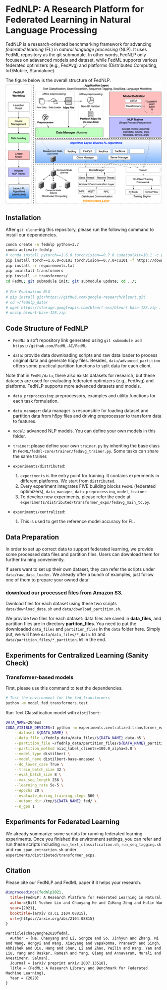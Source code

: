 # FedNLP: A Research Platform for Federated Learning in Natural Language Processing
 
<!-- This is FedNLP, an application ecosystem for federated natural language processing based on FedML framework (https://github.com/FedML-AI/FedML). -->

FedNLP is a research-oriented benchmarking framework for advancing *federated learning* (FL) in *natural language processing* (NLP).
It uses FedML repository as the git submodule. In other words, FedNLP only focuses on adavanced models and dataset, while FedML supports various
federated optimizers (e.g., FedAvg) and platforms (Distributed Computing, IoT/Mobile, Standalone).

The figure below is the overall structure of FedNLP.
![avatar](./FedNLP.png)

## Installation
<!-- http://doc.fedml.ai/#/installation -->
After `git clone`-ing this repository, please run the following command to install our dependencies.

```bash
conda create -n fednlp python=3.7
conda activate fednlp
# conda install pytorch==1.6.0 torchvision==0.7.0 cudatoolkit=10.1 -c pytorch -n fednlp
pip install torch==1.6.0+cu101 torchvision==0.7.0+cu101 -f https://download.pytorch.org/whl/torch_stable.html
pip install -r requirements.txt 
pip uninstall transformers
pip install -e transformers/
cd FedML; git submodule init; git submodule update; cd ../;

# For Evaluation NLG
# pip install git+https://github.com/google-research/bleurt.git
# cd ~/fednlp_data/
# wget https://storage.googleapis.com/bleurt-oss/bleurt-base-128.zip .
# unzip bleurt-base-128.zip
```

## Code Structure of FedNLP
<!-- Note: The code of FedNLP only uses `FedML/fedml_core` and `FedML/fedml_api`.
In near future, once FedML is stable, we will release it as a python package. 
At that time, we can install FedML package with pip or conda, without the need to use Git submodule. -->

- `FedML`: a soft repository link generated using `git submodule add https://github.com/FedML-AI/FedML`.


- `data`: provide data downloading scripts and raw data loader to process original data and generate h5py files. Besides, `data/advanced_partition` offers some practical partition functions to split data for each client.

Note that in `FedML/data`, there also exists datasets for research, but these datasets are used for evaluating federated optimizers (e.g., FedAvg) and platforms.
FedNLP supports more advanced datasets and models.

- `data_preprocessing`: preprocessors, examples and utility functions for each task formulation.

- `data_manager`: data manager is responsible for loading dataset and partition data from h5py files and driving preprocessor to transform data to features.

- `model`: advanced NLP models. You can define your own models in this folder.

- `trainer`: please define your own `trainer.py` by inheriting the base class in `FedML/fedml-core/trainer/fedavg_trainer.py`.
Some tasks can share the same trainer.

- `experiments/distributed`: 

    1. `experiments` is the entry point for training. It contains experiments in different platforms. We start from `distributed`.
    2. Every experiment integrates FIVE building blocks `FedML` (federated optimizers), `data_manager`, `data_preprocessing`, `model`, `trainer`.
    3. To develop new experiments, please refer the code at `experiments/distributed/transformer_exps/fedavg_main_tc.py`.

- `experiments/centralized`: 

    1. This is used to get the reference model accuracy for FL. 



## Data Preparation
In order to set up correct data to support federated learning, we provide some processed data files and partition files. Users can download them for further training conveniently.

If users want to set up their own dataset, they can refer the scripts under `data/raw_data_loader`. We already offer a bunch of examples, just follow one of them to prepare your owned data!
### download our processed files from Amazon S3.
Dwnload files for each dataset using these two scripts `data/download_data.sh` and `data/download_partition.sh`.

We provide two files for each dataset: data files are saved in  **data_files**, and partition files are in directory **partiton_files**. You need to put the downloaded `data_files` and `partition_files` in the `data` folder here. Simply put, we will have `data/data_files/*_data.h5` and `data/partition_files/*_partition.h5` in the end.

## Experiments for Centralized Learning (Sanity Check)

### Transformer-based models 

First, please use this command to test the dependencies.
```bash
# Test the environment for the fed_transformers
python -m model.fed_transformers.test
```

Run Text Classification model with `distilbert`:

```bash 
DATA_NAME=20news
CUDA_VISIBLE_DEVICES=1 python -m experiments.centralized.transformer_exps.main_tc \
    --dataset ${DATA_NAME} \
    --data_file ~/fednlp_data/data_files/${DATA_NAME}_data.h5 \
    --partition_file ~/fednlp_data/partition_files/${DATA_NAME}_partition.h5 \
    --partition_method niid_label_clients=100.0_alpha=5.0 \
    --model_type distilbert \
    --model_name distilbert-base-uncased  \
    --do_lower_case True \
    --train_batch_size 32 \
    --eval_batch_size 8 \
    --max_seq_length 256 \
    --learning_rate 5e-5 \
    --epochs 20 \
    --evaluate_during_training_steps 500 \
    --output_dir /tmp/${DATA_NAME}_fed/ \
    --n_gpu 1
```


## Experiments for Federated Learning

We already summarize some scripts for running federated learning experiments. Once you finished the environment settings, you can refer and run these scripts including `run_text_classification.sh`, `run_seq_tagging.sh` and `run_span_extraction.sh` under `experiments/distributed/transformer_exps`.


<!-- ### Update FedML Submodule 
This is only for internal contributors, can put this kind of info to a seperate readme file.
```
cd FedML
git checkout master && git pull
cd ..
git add FedML
git commit -m "updating submodule FedML to latest"
git push
```  -->


## Citation
Please cite our FedNLP and FedML paper if it helps your research.
```bib
@inproceedings{fednlp2021,
  title={FedNLP: A Research Platform for Federated Learning in Natural Language Processing},
  author={Bill Yuchen Lin and Chaoyang He and ZiHang Zeng and Hulin Wang and Yufen Huang and M. Soltanolkotabi and Xiang Ren and S. Avestimehr},
  year={2021},
  booktitle={arXiv cs.CL 2104.08815},
  url={https://arxiv.org/abs/2104.08815}
}
```

```
@article{chaoyanghe2020fedml,
  Author = {He, Chaoyang and Li, Songze and So, Jinhyun and Zhang, Mi and Wang, Hongyi and Wang, Xiaoyang and Vepakomma, Praneeth and Singh, Abhishek and Qiu, Hang and Shen, Li and Zhao, Peilin and Kang, Yan and Liu, Yang and Raskar, Ramesh and Yang, Qiang and Annavaram, Murali and Avestimehr, Salman},
  Journal = {arXiv preprint arXiv:2007.13518},
  Title = {FedML: A Research Library and Benchmark for Federated Machine Learning},
  Year = {2020}
}
```

 
